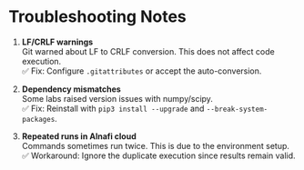 # Troubleshooting Notes

1. **LF/CRLF warnings**  
   Git warned about LF to CRLF conversion. This does not affect code execution.  
   ✅ Fix: Configure `.gitattributes` or accept the auto-conversion.

2. **Dependency mismatches**  
   Some labs raised version issues with numpy/scipy.  
   ✅ Fix: Reinstall with `pip3 install --upgrade` and `--break-system-packages`.

3. **Repeated runs in Alnafi cloud**  
   Commands sometimes run twice. This is due to the environment setup.  
   ✅ Workaround: Ignore the duplicate execution since results remain valid.

